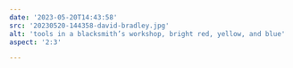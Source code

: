 ```yaml
---
date: '2023-05-20T14:43:58'
src: '20230520-144358-david-bradley.jpg'
alt: 'tools in a blacksmith’s workshop, bright red, yellow, and blue'
aspect: '2:3'

---
```

